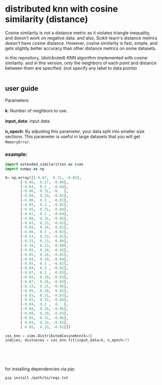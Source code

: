 # distributed knn with cosine similarity (distance)
Cosine similarity is not a distance metric as it violates triangle inequality, and doesn’t work on negative data. and also, Scikit-learn's distance metrics doesn't have cosine distance. However, cosine similarity is fast, simple, and gets slightly better accuracy than other distance metrics on some datasets.

in this repository, (distributed) KNN algorithm implemented with cosine similarity.
and in this version, only the neighbors of each point and distance between them are specified. (not specify any label to data points)
</br></br>
## user guide
Parameters:	</br></br>
**k**:
Number of neighbors to use.</br></br>
**input_data**:
input data</br></br>
**n_epoch**:
By adjusting this parameter, your data split into smaller size sections. This parameter is useful in large datasets that you will get `MemoryError`.


### example:
```python
import extended_similarities as sims
import numpy as np

X= np.array([[-0.07,  0.31, -0.05],
       [-0.06,  0.27, -0.06],
       [-0.04,  0.3 , -0.04],
       [-0.06,  0.31, -0.  ],
       [-0.04,  0.29, -0.02],
       [-0.06,  0.3 , -0.01],
       [-0.05,  0.3 , -0.02],
       [-0.05,  0.31, -0.04],
       [-0.01,  0.3 , -0.04],
       [-0.08,  0.31, -0.05],
       [-0.03,  0.33, -0.02],
       [ 0.04,  0.34, -0.01],
       [-0.06,  0.3 , -0.02],
       [-0.14,  0.33, -0.01],
       [-0.15,  0.13, -0.08],
       [-0.16,  0.13, -0.08],
       [-0.05,  0.29, -0.03],
       [-0.05,  0.26, -0.01],
       [-0.04,  0.29, -0.04],
       [-0.05,  0.3 , -0.02],
       [-0.04,  0.3 , -0.02],
       [-0.07,  0.3 , -0.03],
       [-0.03,  0.29, -0.03],
       [-0.07,  0.26, -0.03],
       [-0.13,  0.25, -0.06],
       [-0.05,  0.28,  0.02],
       [-0.03,  0.31, -0.03],
       [ 0.02,  0.32, -0.04],
       [-0.04,  0.3 ,  0.  ],
       [-0.04,  0.29, -0.05],
       [-0.08,  0.29, -0.03],
       [-0.05,  0.31, -0.06],
       [ 0.04,  0.32, -0.02],
       [ 0.05,  0.33, -0.02]])

cos_knn = sims.DistributedCosineKnn(k=3)
indices, distances = cos_knn.fit(input_data=X, n_epoch=7)
```

</br></br>

##
for installing dependencies via pip:
```
pip install /path/to/reqs.txt
```
